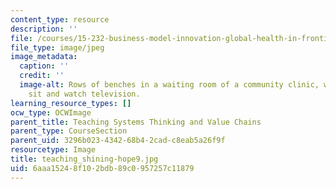 ```yaml
---
content_type: resource
description: ''
file: /courses/15-232-business-model-innovation-global-health-in-frontier-markets-fall-2013/6aaa15248f102bdb89c0957257c11879_teaching_shining-hope9.jpg
file_type: image/jpeg
image_metadata:
  caption: ''
  credit: ''
  image-alt: Rows of benches in a waiting room of a community clinic, women and children
    sit and watch television.
learning_resource_types: []
ocw_type: OCWImage
parent_title: Teaching Systems Thinking and Value Chains
parent_type: CourseSection
parent_uid: 3296b023-4342-68b4-2cad-c8eab5a26f9f
resourcetype: Image
title: teaching_shining-hope9.jpg
uid: 6aaa1524-8f10-2bdb-89c0-957257c11879
---
```

